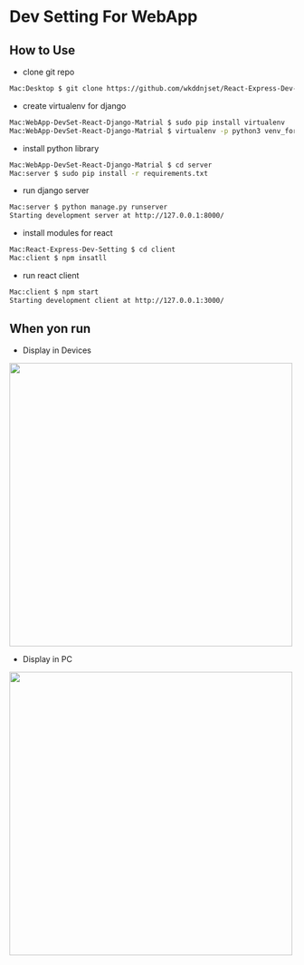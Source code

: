 # Dev Setting For WebApp

## How to Use

- clone git repo
```bash
Mac:Desktop $ git clone https://github.com/wkddnjset/React-Express-Dev-Setting
```

- create virtualenv for django
```bash
Mac:WebApp-DevSet-React-Django-Matrial $ sudo pip install virtualenv
Mac:WebApp-DevSet-React-Django-Matrial $ virtualenv -p python3 venv_for_django // for python version 3
```

- install python library
```bash
Mac:WebApp-DevSet-React-Django-Matrial $ cd server
Mac:server $ sudo pip install -r requirements.txt
```

- run django server
```bash
Mac:server $ python manage.py runserver
Starting development server at http://127.0.0.1:8000/
```

- install modules for react
```bash
Mac:React-Express-Dev-Setting $ cd client
Mac:client $ npm insatll
```

- run react client
```bash
Mac:client $ npm start
Starting development client at http://127.0.0.1:3000/
```

## When yon run
- Display in Devices

<img src="https://github.com/wkddnjset/WebApp-DevSet-React-Express-Matrial/blob/master/git_img/in_app.png" width="500px">

- Display in PC

<img src="https://github.com/wkddnjset/WebApp-DevSet-React-Express-Matrial/blob/master/git_img/in_web.png" width="500px">
